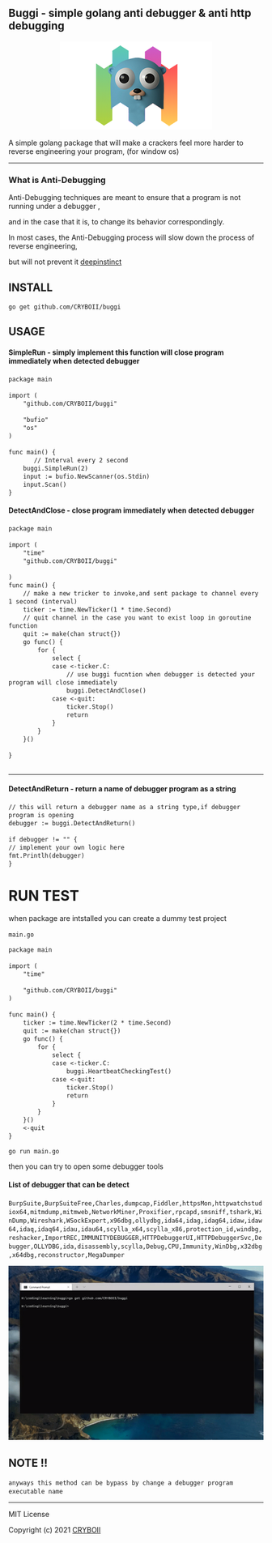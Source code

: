 ## Buggi - simple golang anti debugger & anti http debugging 

<p align="center">
	<img src="buggi.png" alt="kill"/>
</p>


 A simple golang package that will make a crackers feel more harder to reverse engineering your program, (for window os)

___

### What is Anti-Debugging 

Anti-Debugging techniques are meant to ensure that a program is not running under a debugger ,

and in the case that it is, to change its behavior correspondingly.

In most cases, the Anti-Debugging process will slow down the process of reverse engineering, 

but will not prevent it  [deepinstinct](https://www.deepinstinct.com/blog/common-anti-debugging-techniques-in-the-malware-landscape)


## INSTALL

```
go get github.com/CRYBOII/buggi
```

## USAGE

#### SimpleRun - simply implement this function will close program immediately when detected debugger

```
package main

import (
	"github.com/CRYBOII/buggi"

	"bufio"
	"os"
)

func main() {
       // Interval every 2 second
	buggi.SimpleRun(2)
	input := bufio.NewScanner(os.Stdin)
	input.Scan()
}

```
#### DetectAndClose - close program immediately when detected debugger
```
package main

import (
    "time"
    "github.com/CRYBOII/buggi"

)
func main() {
    // make a new tricker to invoke,and sent package to channel every 1 second (interval)
	ticker := time.NewTicker(1 * time.Second)
    // quit channel in the case you want to exist loop in goroutine function
	quit := make(chan struct{})
	go func() {
		for {
			select {
			case <-ticker.C:
                // use buggi fucntion when debugger is detected your program will close immediately 
				buggi.DetectAndClose()
			case <-quit:
				ticker.Stop()
				return
			}
		}
	}()

}


```
___
#### DetectAndReturn - return a name of debugger program as a string
```
// this will return a debugger name as a string type,if debugger program is opening
debugger := buggi.DetectAndReturn()

if debugger != "" {
// implement your own logic here
fmt.Printlh(debugger)
}

```

# RUN TEST

when package are intstalled you can create a dummy test project

`main.go`
```
package main

import (
	"time"

	"github.com/CRYBOII/buggi"
)

func main() {
	ticker := time.NewTicker(2 * time.Second)
	quit := make(chan struct{})
	go func() {
		for {
			select {
			case <-ticker.C:
				buggi.HeartbeatCheckingTest()
			case <-quit:
				ticker.Stop()
				return
			}
		}
	}()
	<-quit
}

```
```
go run main.go
```

then you can try to open some debugger tools



#### List of debugger that can be detect
`BurpSuite,BurpSuiteFree,Charles,dumpcap,Fiddler,httpsMon,httpwatchstudiox64,mitmdump,mitmweb,NetworkMiner,Proxifier,rpcapd,smsniff,tshark,WinDump,Wireshark,WSockExpert,x96dbg,ollydbg,ida64,idag,idag64,idaw,idaw64,idaq,idaq64,idau,idau64,scylla_x64,scylla_x86,protection_id,windbg,reshacker,ImportREC,IMMUNITYDEBUGGER,HTTPDebuggerUI,HTTPDebuggerSvc,Debugger,OLLYDBG,ida,disassembly,scylla,Debug,CPU,Immunity,WinDbg,x32dbg,x64dbg,reconstructor,MegaDumper`



![antidebug](uTln8gs.gif "antidebug")

## NOTE !!
`anyways this method can be bypass by change a debugger program executable name `

___
MIT License

Copyright (c) 2021 [CRYBOII](https://github.com/CRYBOII)
